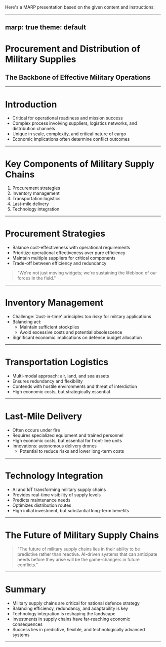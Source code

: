 Here's a MARP presentation based on the given content and instructions:

---
marp: true
theme: default
---

# Procurement and Distribution of Military Supplies
## The Backbone of Effective Military Operations

---

# Introduction

- Critical for operational readiness and mission success
- Complex process involving suppliers, logistics networks, and distribution channels
- Unique in scale, complexity, and critical nature of cargo
- Economic implications often determine conflict outcomes

---

# Key Components of Military Supply Chains

1. Procurement strategies
2. Inventory management
3. Transportation logistics
4. Last-mile delivery
5. Technology integration

---

# Procurement Strategies

- Balance cost-effectiveness with operational requirements
- Prioritize operational effectiveness over pure efficiency
- Maintain multiple suppliers for critical components
- Trade-off between efficiency and redundancy

> "We're not just moving widgets; we're sustaining the lifeblood of our forces in the field."

---

# Inventory Management

- Challenge: 'Just-in-time' principles too risky for military applications
- Balancing act:
  - Maintain sufficient stockpiles
  - Avoid excessive costs and potential obsolescence
- Significant economic implications on defence budget allocation

---

# Transportation Logistics

- Multi-modal approach: air, land, and sea assets
- Ensures redundancy and flexibility
- Contends with hostile environments and threat of interdiction
- High economic costs, but strategically essential

---

# Last-Mile Delivery

- Often occurs under fire
- Requires specialized equipment and trained personnel
- High economic costs, but essential for front-line units
- Innovations: autonomous delivery drones
  - Potential to reduce risks and lower long-term costs

---

# Technology Integration

- AI and IoT transforming military supply chains
- Provides real-time visibility of supply levels
- Predicts maintenance needs
- Optimizes distribution routes
- High initial investment, but substantial long-term benefits

---

# The Future of Military Supply Chains

> "The future of military supply chains lies in their ability to be predictive rather than reactive. AI-driven systems that can anticipate needs before they arise will be the game-changers in future conflicts."

---

# Summary

- Military supply chains are critical for national defence strategy
- Balancing efficiency, redundancy, and adaptability is key
- Technology integration is reshaping the landscape
- Investments in supply chains have far-reaching economic consequences
- Success lies in predictive, flexible, and technologically advanced systems

---